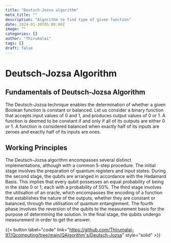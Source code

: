 ```yaml
---
title: "Deutsch-Jozsa algorithm"
meta_title: ""
description: "Algorithm to find type of given function"
date: 2024-01-30T05:00:00Z
image: ""
categories: []
author: "Thirumalai"
tags: []
draft: false
---
```


# Deutsch-Jozsa Algorithm

## Fundamentals of Deutsch-Jozsa Algorithm

The Deutsch-Jozsa technique enables the determination of whether a given Boolean function is constant or balanced. Let us consider a binary function that accepts input values of 0 and 1, and produces output values of 0 or 1. A function is deemed to be constant if and only if all of its outputs are either 0 or 1. A function is considered balanced when exactly half of its inputs are zeroes and exactly half of its inputs are ones.

## Working Principles

The Deutsch-Jozsa algorithm encompasses several distinct implementations, although with a common 5-step procedure. The initial stage involves the preparation of quantum registers and input states. During the second stage, the qubits are arranged in accordance with the Hadamard Basis. This implies that every qubit possesses an equal probability of being in the state 0 or 1, each with a probability of 50%. The third stage involves the utilisation of an oracle, which encompasses the encoding of a function that establishes the nature of the outputs, whether they are constant or balanced, through the utilisation of quantum entanglement. The fourth phase involves the reversion of the qubits to the measurement basis for the purpose of determining the solution. In the final stage, the qubits undergo measurement in order to get the answer.

{{< button label="code" link="https://github.com/Thirumalai-97/Qcomputing/tree/main/QAlgorithm's/Deutsch-Jozsa" style="solid" >}}

